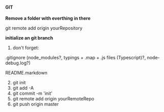 #### GIT
<b>Remove a folder with everthing in there </b>

git remote add origin yourRepository

<b> initialize an git branch </b>

1. don't forget:

.gitignore (node_modules?, typings + .map + .js files (Typescript)?, node-debug.log?)

README.markdown

2. git init
3. git add -A
4. git commit -m 'init'
5. git remote add origin yourRemoteRepo
6. git push origin master
